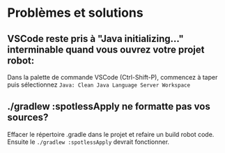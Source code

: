 # Problèmes et solutions

## VSCode reste pris à "Java initializing..." interminable quand vous ouvrez votre projet robot:

Dans la palette de commande VSCode (Ctrl-Shift-P), commencez à taper puis sélectionnez `Java: Clean Java Language Server Workspace`

## ./gradlew :spotlessApply ne formatte pas vos sources?
Effacer le répertoire .gradle dans le projet et refaire un build robot code.
Ensuite le `./gradlew :spotlessApply` devrait fonctionner.
